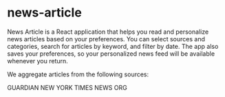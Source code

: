 # news-article

News Article is a React application that helps you read and personalize news articles based on your preferences. You can select sources and categories, search for articles by keyword, and filter by date. The app also saves your preferences, so your personalized news feed will be available whenever you return.

We aggregate articles from the following sources:

GUARDIAN
NEW YORK TIMES
NEWS ORG



